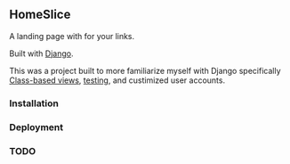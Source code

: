 ## HomeSlice

A landing page with for your links.

Built with [Django](https://www.djangoproject.com/).

This was a project built to more familiarize myself with Django specifically [Class-based views](https://docs.djangoproject.com/en/3.1/topics/class-based-views/), [testing](https://docs.djangoproject.com/en/3.1/topics/testing/tools/), and custimized user accounts.

### Installation


### Deployment


### TODO
